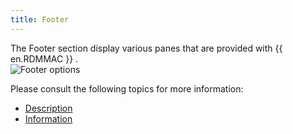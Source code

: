 ```yaml
---
title: Footer
---
```

The Footer section display various panes that are provided with {{ en.RDMMAC }} .  
![Footer options](https://webdevolutions.azureedge.net/docs/en/rdm/mac/clip10586.png) 

Please consult the following topics for more information:  

* [Description](/rdm/mac/user-interface/footer/description/) 
* [Information](/rdm/mac/user-interface/footer/information/) 
